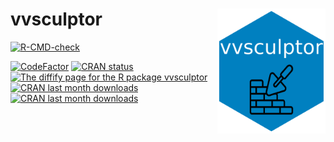 # vvsculptor <a href='https://github.com/vusaverse/vvsculptor'><img src="man/figures/hex-vvsculptor.png" style="float:right; height:200px;" height="200" align="right"/></a>

  <!-- badges: start -->
[![R-CMD-check](https://github.com/vusaverse/vvsculptor/actions/workflows/R-CMD-check.yaml/badge.svg)](https://github.com/vusaverse/vvsculptor/actions/workflows/R-CMD-check.yaml)

[![CodeFactor](https://www.codefactor.io/repository/github/vusaverse/vvsculptor/badge)](https://www.codefactor.io/repository/github/vusaverse/vvsculptor)
[![CRAN status](https://www.r-pkg.org/badges/version/vvsculptor)](https://CRAN.R-project.org/package=vvsculptor/)
<a href="https://diffify.com/R/vvsculptor" target="_blank"><img src="https://diffify.com/diffify-badge.svg" alt="The diffify page for the R package vvsculptor" style="width: 100px; max-width: 100%;"></a>
[![CRAN last month downloads](https://cranlogs.r-pkg.org/badges/last-month/vvsculptor?color=green/)](https://cran.r-project.org/package=vvsculptor/)
[![CRAN last month downloads](https://cranlogs.r-pkg.org/badges/grand-total/vvsculptor?color=green/)](https://cran.r-project.org/package=vvsculptor/)
  <!-- badges: end -->
